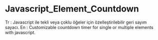 # Javascript_Element_Countdown
Tr : Javascript ile tekli veya çoklu öğeler için özelleştirilebilir geri sayım sayacı.
En : Customizable countdown timer for single or multiple elements with javascript.

